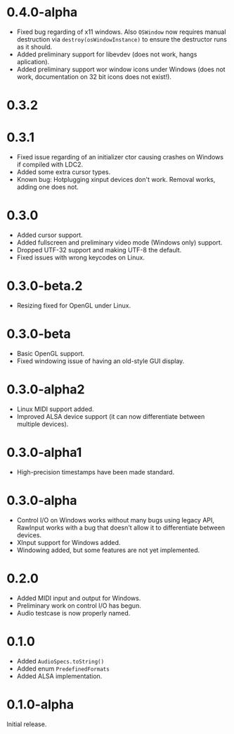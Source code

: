# 0.4.0-alpha

* Fixed bug regarding of x11 windows. Also `OSWindow` now requires manual destruction via `destroy(osWindowInstance)` to ensure the destructor runs as it should.
* Added preliminary support for libevdev (does not work, hangs aplication).
* Added preliminary support wor window icons under Windows (does not work, documentation on 32 bit icons does not exist!).

# 0.3.2

# 0.3.1

* Fixed issue regarding of an initializer ctor causing crashes on Windows if compiled with LDC2.
* Added some extra cursor types.
* Known bug: Hotplugging xinput devices don't work. Removal works, adding one does not.

# 0.3.0

* Added cursor support.
* Added fullscreen and preliminary video mode (Windows only) support.
* Dropped UTF-32 support and making UTF-8 the default.
* Fixed issues with wrong keycodes on Linux.

# 0.3.0-beta.2

* Resizing fixed for OpenGL under Linux.

# 0.3.0-beta

* Basic OpenGL support.
* Fixed windowing issue of having an old-style GUI display.

# 0.3.0-alpha2

* Linux MIDI support added.
* Improved ALSA device support (it can now differentiate between multiple devices).

# 0.3.0-alpha1

* High-precision timestamps have been made standard.

# 0.3.0-alpha

* Control I/O on Windows works without many bugs using legacy API, RawInput works with a bug that doesn't allow it to differentiate between devices.
* XInput support for Windows added.
* Windowing added, but some features are not yet implemented.

# 0.2.0

* Added MIDI input and output for Windows.
* Preliminary work on control I/O has begun.
* Audio testcase is now properly named.

# 0.1.0

* Added `AudioSpecs.toString()`
* Added enum `PredefinedFormats`
* Added ALSA implementation.

# 0.1.0-alpha

Initial release.
